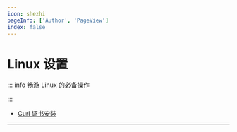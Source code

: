 ```yaml
---
icon: shezhi
pageInfo: ['Author', 'PageView']
index: false
---
```


# Linux 设置

::: info 畅游 Linux 的必备操作

:::

- [Curl 证书安装](./curl%E8%AF%81%E4%B9%A6%E9%97%AE%E9%A2%98.md)

---

